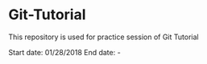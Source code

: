 # Git-Tutorial
This repository is used for practice session of Git Tutorial

Start date: 01/28/2018
End date: -
